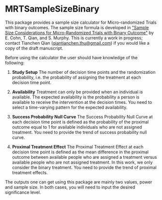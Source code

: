 # MRTSampleSizeBinary
This package provides a sample size calculator for Micro-randomized Trials with
binary outcomes. The sample size formula is developed in ["Sample Size
Considerations for Micro-Randomized Trials with Binary
Outcome"](https://sites.google.com/view/tianchen-qian/research) by E. Cohn, T.
Qian, and S. Murphy. This is currently a work in progress; contact Tianchen Qian
(qiantianchen.thu@gmail.com) if you would like a copy of the draft manuscript.

Before using the calculator the user should have knowledge of the following:

1. **Study Setup**
The number of decision time points and the randomization
probability, i.e. the probability of assigning the treatment at each decision
time point.

1. **Availability** 
Treatment can only be provided when an individual is
available. The expected availability is the probability a person is available to
receive the intervention at the decision times. You need to select a
time-varying pattern for the expected availability.

1. **Success Probability Null Curve** 
The Success Probability Null Curve at
each decision time point is defined as the probability of the proximal outcome
equal to 1 for available individuals who are not assigned treatment. You need to
provide the trend of success probability null curve.

1. **Proximal Treatment Effect**
The Proximal Treatment Effect at each decision
time point is defined as the mean difference in the proximal outcome between
available people who are assigned a treatment versus available people who are
not assigned treatment. In this work, we only consider the binary treatment. You
need to provide the trend of proximal treatment effects.

The outputs one can get using this package are mainly two values, power and
sample size. In both cases, you will need to input the desired significance
level.